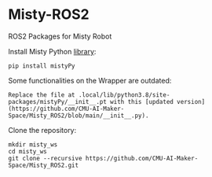 # Misty-ROS2
ROS2 Packages for Misty Robot

Install Misty Python [library](https://github.com/MistyCommunity/Wrapper-Python):
```
pip install mistyPy
```
Some functionalities on the Wrapper are outdated:

```
Replace the file at .local/lib/python3.8/site-packages/mistyPy/__init__.pt with this [updated version](https://github.com/CMU-AI-Maker-Space/Misty_ROS2/blob/main/__init__.py).
```

Clone the repository:
```
mkdir misty_ws
cd misty_ws
git clone --recursive https://github.com/CMU-AI-Maker-Space/Misty_ROS2.git
```


